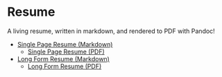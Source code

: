 # Resume

A living resume, written in markdown, and rendered to PDF with Pandoc!

- [Single Page Resume (Markdown)](single-page-resume.md)
  - [Single Page Resume (PDF)](single-page-resume.pdf)
- [Long Form Resume (Markdown)](long-form-resume.md)
  - [Long Form Resume (PDF)](long-form-resume.md)
